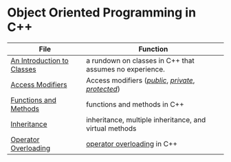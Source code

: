# Object Oriented Programming in C++
| File | Function |
| ---- | -------- |
| [An Introduction to Classes](https://github.com/EthanC2/Notes-and-Writeups/blob/main/C%2B%2B/Object-Oriented%20Programming/An%20Introduction%20to%20Classes.md) | a rundown on classes in C++ that assumes no experience. | 
| [Access Modifiers](https://github.com/EthanC2/Notes-and-Writeups/blob/main/C++/Object-Oriented%20Programming/Access%20Modifiers.md) | Access modifiers ([_public_](https://www.tutorialspoint.com/cplusplus/cpp_class_access_modifiers.htm), [_private_](https://www.tutorialspoint.com/cplusplus/cpp_class_access_modifiers.htm), [_protected_](https://www.tutorialspoint.com/cplusplus/cpp_class_access_modifiers.htm)) |
| [Functions and Methods](https://github.com/EthanC2/Notes-and-Writeups/blob/main/C%2B%2B/Object-Oriented%20Programming/Methods.md) | functions and methods in C++ |
| [Inheritance](https://github.com/EthanC2/Notes-and-Writeups/blob/main/C%2B%2B/Object-Oriented%20Programming/Inheritance.md) | inheritance, multiple inheritance, and virtual methods |
| [Operator Overloading](https://github.com/EthanC2/Notes-and-Writeups/blob/main/C%2B%2B/Object-Oriented%20Programming/Operator%20Overloading.md) | [operator overloading](https://www.geeksforgeeks.org/operator-overloading-c/) in C++ |
